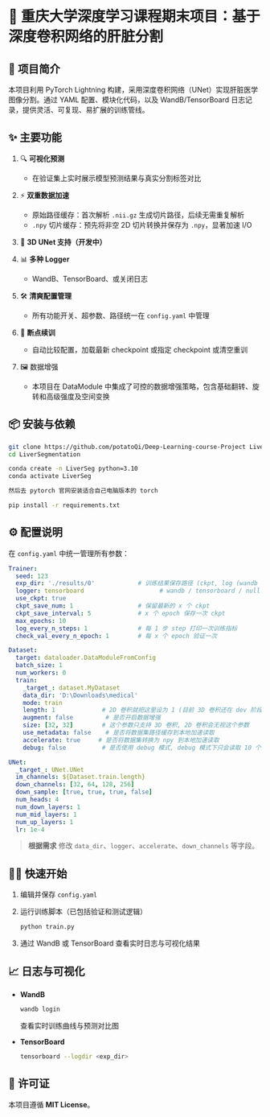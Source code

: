 # 🏥 重庆大学深度学习课程期末项目：基于深度卷积网络的肝脏分割

## 🚀 项目简介

本项目利用 PyTorch Lightning 构建，采用深度卷积网络（UNet）实现肝脏医学图像分割。通过 YAML 配置、模块化代码，以及 WandB/TensorBoard 日志记录，提供灵活、可复现、易扩展的训练管线。

## ✨ 主要功能

1. 🔍 **可视化预测**

   * 在验证集上实时展示模型预测结果与真实分割标签对比
2. ⚡ **双重数据加速**

   * 原始路径缓存：首次解析 `.nii.gz` 生成切片路径，后续无需重复解析
   * `.npy` 切片缓存：预先将非空 2D 切片转换并保存为 `.npy`，显著加速 I/O
3. 🧬 **3D UNet 支持（开发中）**
4. 📊 **多种 Logger**

   * WandB、TensorBoard、或关闭日志
5. 🛠️ **清爽配置管理**

   * 所有功能开关、超参数、路径统一在 `config.yaml` 中管理
6. 🔄 **断点续训**

   * 自动比较配置，加载最新 checkpoint 或指定 checkpoint 或清空重训
7. 🖼️ 数据增强

   * 本项目在 DataModule 中集成了可控的数据增强策略，包含基础翻转、旋转和高级强度及空间变换

## 📦 安装与依赖

```bash
git clone https://github.com/potatoQi/Deep-Learning-course-Project LiverSegmentation
cd LiverSegmentation

conda create -n LiverSeg python=3.10
conda activate LiverSeg

然后去 pytorch 官网安装适合自己电脑版本的 torch

pip install -r requirements.txt
```

## ⚙️ 配置说明

在 `config.yaml` 中统一管理所有参数：

```yaml
Trainer:
  seed: 123
  exp_dir: './results/0'            # 训练结果保存路径 (ckpt, log (wandb 会保存在根目录), etc.)
  logger: tensorboard                     # wandb / tensorboard / null
  use_ckpt: true
  ckpt_save_num: 1                  # 保留最新的 x 个 ckpt
  ckpt_save_interval: 5             # x 个 epoch 保存一次 ckpt
  max_epochs: 10
  log_every_n_steps: 1              # 每 1 步 step 打印一次训练指标
  check_val_every_n_epoch: 1        # 每 x 个 epoch 验证一次

Dataset:
  target: dataloader.DataModuleFromConfig
  batch_size: 1
  num_workers: 0
  train:
    _target_: dataset.MyDataset
    data_dir: 'D:\Downloads\medical'
    mode: train
    length: 1             # 2D 卷积就把这里设为 1 (目前 3D 卷积还在 dev 阶段)
    augment: false         # 是否开启数据增强
    size: [32, 32]        # 这个参数只支持 3D 卷积, 2D 卷积会无视这个参数
    use_metadata: false    # 是否将数据集路径缓存到本地加速读取
    accelerate: true     # 是否将数据集转换为 npy 到本地加速读取
    debug: false          # 是否使用 debug 模式, debug 模式下只会读取 10 个数据

UNet:
  _target_: UNet.UNet
  im_channels: ${Dataset.train.length}
  down_channels: [32, 64, 128, 256]
  down_sample: [true, true, true, false]
  num_heads: 4
  num_down_layers: 1
  num_mid_layers: 1
  num_up_layers: 1
  lr: 1e-4
```

> **根据需求** 修改 `data_dir`、`logger`、`accelerate`、`down_channels` 等字段。

## 🏃‍♀️ 快速开始

1. 编辑并保存 `config.yaml`
2. 运行训练脚本（已包括验证和测试逻辑）

   ```bash
   python train.py
   ```
3. 通过 WandB 或 TensorBoard 查看实时日志与可视化结果

## 📈 日志与可视化

* **WandB**

  ```bash
  wandb login
  ```

  查看实时训练曲线与预测对比图
* **TensorBoard**

  ```bash
  tensorboard --logdir <exp_dir>
  ```

## 📜 许可证

本项目遵循 **MIT License**。